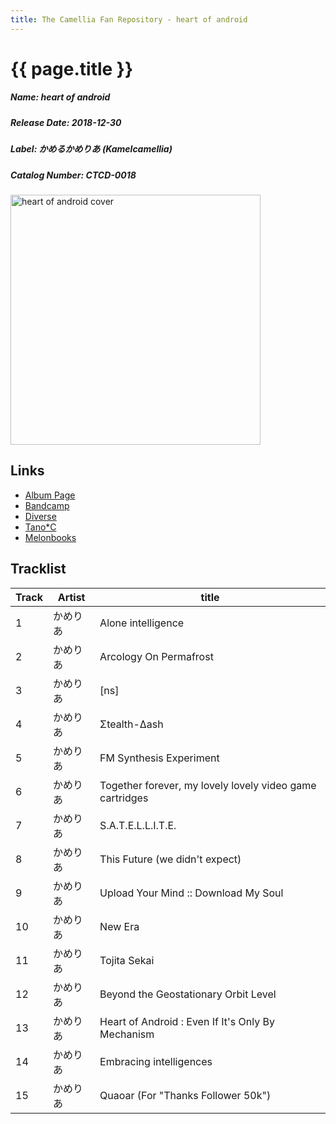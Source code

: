 ```yaml
---
title: The Camellia Fan Repository - heart of android
---
```


# {{ page.title }}

##### Name: heart of android
##### Release Date: 2018-12-30
##### Label: かめるかめりあ (Kamelcamellia)
##### Catalog Number: CTCD-0018

<img src="https://f4.bcbits.com/img/a2469364123_0.jpg" alt="heart of android cover" width="400" width="400">

## Links
* [Album Page](https://cametek.jp/heartofandroid)
* [Bandcamp](https://cametek.bandcamp.com/album/heart-of-android)
* [Diverse](https://diverse.direct/%E3%81%8B%E3%82%81%E3%82%8B%E3%81%8B%E3%82%81%E3%82%8A%E3%81%82/ctcd-0018/)
* [Tano*C](https://www.tanocstore.net/shopdetail/000000001805/)
* [Melonbooks](https://www.melonbooks.co.jp/detail/detail.php?product_id=453497)


## Tracklist

Track | Artist | title
------|--------|------
1 | かめりあ | Alone intelligence
2 | かめりあ | Arcology On Permafrost
3 | かめりあ | [ns]
4 | かめりあ | Σtealth-Δash
5 | かめりあ | FM Synthesis Experiment
6 | かめりあ | Together forever, my lovely lovely video game cartridges
7 | かめりあ | S.A.T.E.L.L.I.T.E.
8 | かめりあ | This Future (we didn't expect)
9 | かめりあ | Upload Your Mind :: Download My Soul
10 | かめりあ | New Era
11 | かめりあ | Tojita Sekai
12 | かめりあ | Beyond the Geostationary Orbit Level
13 | かめりあ | Heart of Android : Even If It's Only By Mechanism
14 | かめりあ | Embracing intelligences
15 | かめりあ | Quaoar (For "Thanks Follower 50k")

